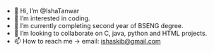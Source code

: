 - 👋 Hi, I’m @IshaTanwar
- 👀 I’m interested in coding.
- 🌱 I’m currently completing second year of BSENG degree.
- 💞️ I’m looking to collaborate on C, java, python and HTML projects.
- 📫 How to reach me -> email: ishaskib@gmail.com

<!---
IshaTanwar/IshaTanwar is a ✨ special ✨ repository because its `README.md` (this file) appears on your GitHub profile.
You can click the Preview link to take a look at your changes.
--->
